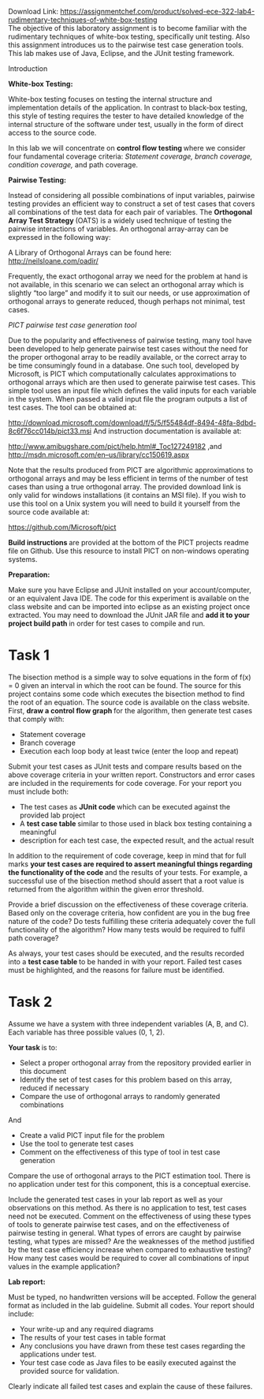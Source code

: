 Download Link: https://assignmentchef.com/product/solved-ece-322-lab4-rudimentary-techniques-of-white-box-testing
<br>
The objective of this laboratory assignment is to become familiar with the rudimentary techniques of white-box testing, specifically unit testing. Also this assignment introduces us to the pairwise test case generation tools. This lab makes use of Java, Eclipse, and the JUnit testing framework.

Introduction

<strong>White-box Testing:</strong>

White-box testing focuses on testing the internal structure and implementation details of the application. In contrast to black-box testing, this style of testing requires the tester to have detailed knowledge of the internal structure of the software under test, usually in the form of direct access to the source code.

In this lab we will concentrate on <strong>control flow testing </strong>where we consider four fundamental coverage criteria: <em>Statement coverage, branch coverage, condition coverage, </em>and path coverage.

<strong>Pairwise Testing: </strong>

Instead of considering all possible combinations of input variables, pairwise testing provides an efficient way to construct a set of test cases that covers all combinations of the test data for each pair of variables. The <strong>Orthogonal Array Test Strategy </strong>(OATS) is a widely used technique of testing the pairwise interactions of variables. An orthogonal array-array can be expressed in the following way:

A Library of Orthogonal Arrays can be found here:  <a href="http://neilsloane.com/oadir/">http://neilsloane.com/oadir/</a>

Frequently, the exact orthogonal array we need for the problem at hand is not available, in this scenario we can select an orthogonal array which is slightly “too large” and modify it to suit our needs, or use approximation of orthogonal arrays to generate reduced, though perhaps not minimal, test cases.

<em>PICT pairwise test case generation tool </em>

Due to the popularity and effectiveness of pairwise testing, many tool have been developed to help generate pairwise test cases without the need for the proper orthogonal array to be readily available, or the correct array to be time consumingly found in a database. One such tool, developed by Microsoft, is PICT which computationally calculates approximations to orthogonal arrays which are then used to generate pairwise test cases. This simple tool uses an input file which defines the valid inputs for each variable in the system. When passed a valid input file the program outputs a list of test cases. The tool can be obtained at:

http://download.microsoft.com/download/f/5/5/f55484df-8494-48fa-8dbd-8c6f76cc014b/pict33.msi     And instruction documentation is available at:

<a href="http://www.amibugshare.com/pict/help.html#_Toc127249182">http://www.amibugshare.com/pict/help.html#_Toc127249182</a>  ,and <a href="https://msdn.microsoft.com/en-us/library/cc150619.aspx">http://msdn.microsoft.com/en</a><a href="https://msdn.microsoft.com/en-us/library/cc150619.aspx">–</a><a href="https://msdn.microsoft.com/en-us/library/cc150619.aspx">us/library/cc150619.aspx</a>

Note that the results produced from PICT are algorithmic approximations to orthogonal arrays and may be less efficient in terms of the number of test cases than using a true orthogonal array. The provided download link is only valid for windows installations (it contains an MSI file). If you wish to use this tool on a Unix system you will need to build it yourself from the source code available at:

https://github.com/Microsoft/pict

<strong>    Build instructions </strong>are provided at the bottom of the PICT projects readme file on Github. Use this resource to install PICT on non-windows operating systems.

<strong>Preparation: </strong>

Make sure you have Eclipse and JUnit installed on your account/computer, or an equivalent Java IDE. The code for this experiment is available on the class website and can be imported into eclipse as an existing project once extracted. You may need to download the JUnit JAR file and <strong>add it to your project build path </strong>in order for test cases to compile and run.

<h1>Task 1</h1>

The bisection method is a simple way to solve equations in the form of f(x) = 0 given an interval in which the root can be found. The source for this project contains some code which executes the bisection method to find the root of an equation. The source code is available on the class website. First, <strong>draw a control flow graph </strong>for the algorithm, then generate test cases that comply with:

<ul>

 <li>Statement coverage</li>

 <li>Branch coverage</li>

 <li>Execution each loop body at least twice (enter the loop and repeat)</li>

</ul>

Submit your test cases as JUnit tests and compare results based on the above coverage criteria in your written report. Constructors and error cases are included in the requirements for code coverage. For your report you must include both:

<ul>

 <li>The test cases as <strong>JUnit code </strong>which can be executed against the provided lab project</li>

 <li>A <strong>test case table </strong>similar to those used in black box testing containing a meaningful</li>

 <li>description for each test case, the expected result, and the actual result</li>

</ul>

In addition to the requirement of code coverage, keep in mind that for full marks <strong>your test cases are required to assert meaningful things regarding the functionality of the code </strong>and the results of your tests. For example, a successful use of the bisection method should assert that a root value is returned from the algorithm within the given error threshold.

Provide a brief discussion on the effectiveness of these coverage criteria. Based only on the coverage criteria, how confident are you in the bug free nature of the code? Do tests fulfilling these criteria adequately cover the full functionality of the algorithm? How many tests would be required to fulfil path coverage?

As always, your test cases should be executed, and the results recorded into a <strong>test case table </strong>to be handed in with your report. Failed test cases must be highlighted, and the reasons for failure must be identified.

<h1>Task 2</h1>

Assume we have a system with three independent variables (A, B, and C). Each variable has three possible values (0, 1, 2).

<strong>    Your task </strong>is to:

<ul>

 <li>Select a proper orthogonal array from the repository provided earlier in this document</li>

 <li>Identify the set of test cases for this problem based on this array, reduced if necessary</li>

 <li>Compare the use of orthogonal arrays to randomly generated combinations</li>

</ul>

And

<ul>

 <li>Create a valid PICT input file for the problem</li>

 <li>Use the tool to generate test cases</li>

 <li>Comment on the effectiveness of this type of tool in test case generation</li>

</ul>

Compare the use of orthogonal arrays to the PICT estimation tool. There is no application under test for this component, this is a conceptual exercise.

Include the generated test cases in your lab report as well as your observations on this method. As there is no application to test, test cases need not be executed. Comment on the effectiveness of using these types of tools to generate pairwise test cases, and on the effectiveness of pairwise testing in general. What types of errors are caught by pairwise testing, what types are missed? Are the weaknesses of the method justified by the test case efficiency increase when compared to exhaustive testing? How many test cases would be required to cover all combinations of input values in the example application?

<strong>Lab report: </strong>

Must be typed, no handwritten versions will be accepted. Follow the general format as included in the lab guideline. Submit all codes. Your report should include:

<ul>

 <li>Your write-up and any required diagrams</li>

 <li>The results of your test cases in table format</li>

 <li>Any conclusions you have drawn from these test cases regarding the applications under test.</li>

 <li>Your test case code as Java files to be easily executed against the provided source for validation.</li>

</ul>

Clearly indicate all failed test cases and explain the cause of these failures.
